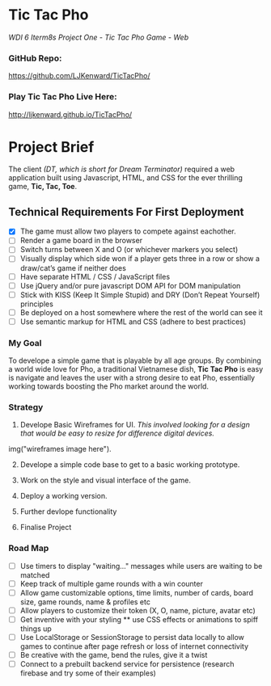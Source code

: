# Tic Tac Pho
*WDI 6 Iterm8s Project One - Tic Tac Pho Game - Web*

### GitHub Repo: 
https://github.com/LJKenward/TicTacPho/

### Play Tic Tac Pho Live Here: 
http://ljkenward.github.io/TicTacPho/ 

# Project Brief

The client *(DT, which is short for Dream Terminator)* required a web application built using Javascript, HTML, and CSS for the ever thrilling game, **Tic, Tac, Toe**.

## Technical Requirements For First Deployment

- [x] The game must allow two players to compete against eachother. 
- [ ] Render a game board in the browser
- [ ] Switch turns between X and O (or whichever markers you select)
- [ ] Visually display which side won if a player gets three in a row or show a draw/cat’s game if neither does
- [ ] Have separate HTML / CSS / JavaScript files
- [ ] Use jQuery and/or pure javascript DOM API for DOM manipulation
- [ ] Stick with KISS (Keep It Simple Stupid) and DRY (Don’t Repeat Yourself) principles
- [ ] Be deployed on a host somewhere where the rest of the world can see it
- [ ] Use semantic markup for HTML and CSS (adhere to best practices)

### My Goal

To develope a simple game that is playable by all age groups. By combining a world wide love for Pho, a traditional Vietnamese dish, **Tic Tac Pho** is easy is navigate and leaves the user with a strong desire to eat Pho, essentially working towards boosting the Pho market around the world.

### Strategy 

1. Develope Basic Wireframes for UI. 
*This involved looking for a design that would be easy to resize for difference digital devices.*

img("wireframes image here").

2. Develope a simple code base to get to a basic working prototype.

3. Work on the style and visual interface of the game.

4. Deploy a working version. 

5. Further devlope functionality 

6. Finalise Project

### Road Map 

- [ ] Use timers to display "waiting..." messages while users are waiting to be matched
- [ ] Keep track of multiple game rounds with a win counter
- [ ] Allow game customizable options, time limits, number of cards, board size, game rounds, name & profiles etc
- [ ] Allow players to customize their token (X, O, name, picture, avatar etc)
- [ ] Get inventive with your styling ** use CSS effects or animations to spiff things up
- [ ] Use LocalStorage or SessionStorage to persist data locally to allow games to continue after page refresh or loss of internet connectivity
- [ ] Be creative with the game, bend the rules, give it a twist
- [ ] Connect to a prebuilt backend service for persistence (research firebase and try some of their examples)
